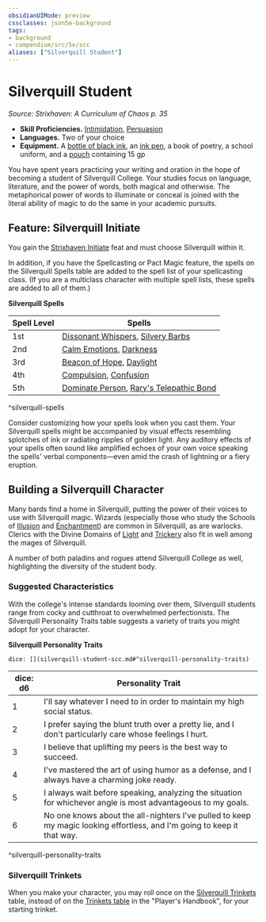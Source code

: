 ```yaml
---
obsidianUIMode: preview
cssclasses: json5e-background
tags:
- background
- compendium/src/5e/scc
aliases: ["Silverquill Student"]
---
```

# Silverquill Student
*Source: Strixhaven: A Curriculum of Chaos p. 35*  

- **Skill Proficiencies.** [Intimidation](2-Mechanics/CLI/rules/skills.md#Intimidation), [Persuasion](2-Mechanics/CLI/rules/skills.md#Persuasion)  
- **Languages.** Two of your choice  
- **Equipment.** A [bottle of black ink](2-Mechanics/CLI/items/ink-1-ounce-bottle.md), an [ink pen](2-Mechanics/CLI/items/ink-pen.md), a book of poetry, a school uniform, and a [pouch](2-Mechanics/CLI/items/pouch.md) containing 15 gp  

You have spent years practicing your writing and oration in the hope of becoming a student of Silverquill College. Your studies focus on language, literature, and the power of words, both magical and otherwise. The metaphorical power of words to illuminate or conceal is joined with the literal ability of magic to do the same in your academic pursuits.

## Feature: Silverquill Initiate

You gain the [Strixhaven Initiate](2-Mechanics/CLI/feats/strixhaven-initiate-scc.md) feat and must choose Silverquill within it.

In addition, if you have the Spellcasting or Pact Magic feature, the spells on the Silverquill Spells table are added to the spell list of your spellcasting class. (If you are a multiclass character with multiple spell lists, these spells are added to all of them.)

**Silverquill Spells**

| Spell Level | Spells |
|-------------|--------|
| 1st | [Dissonant Whispers](2-Mechanics/CLI/spells/dissonant-whispers.md), [Silvery Barbs](2-Mechanics/CLI/spells/silvery-barbs-scc.md) |
| 2nd | [Calm Emotions](2-Mechanics/CLI/spells/calm-emotions.md), [Darkness](2-Mechanics/CLI/spells/darkness.md) |
| 3rd | [Beacon of Hope](2-Mechanics/CLI/spells/beacon-of-hope.md), [Daylight](2-Mechanics/CLI/spells/daylight.md) |
| 4th | [Compulsion](2-Mechanics/CLI/spells/compulsion.md), [Confusion](2-Mechanics/CLI/spells/confusion.md) |
| 5th | [Dominate Person](2-Mechanics/CLI/spells/dominate-person.md), [Rary's Telepathic Bond](2-Mechanics/CLI/spells/rarys-telepathic-bond.md) |
^silverquill-spells

Consider customizing how your spells look when you cast them. Your Silverquill spells might be accompanied by visual effects resembling splotches of ink or radiating ripples of golden light. Any auditory effects of your spells often sound like amplified echoes of your own voice speaking the spells' verbal components—even amid the crash of lightning or a fiery eruption.

## Building a Silverquill Character

Many bards find a home in Silverquill, putting the power of their voices to use with Silverquill magic. Wizards (especially those who study the Schools of [Illusion](2-Mechanics/CLI/classes/wizard-school-of-illusion.md) and [Enchantment](2-Mechanics/CLI/classes/wizard-school-of-enchantment.md)) are common in Silverquill, as are warlocks. Clerics with the Divine Domains of [Light](2-Mechanics/CLI/classes/cleric-light-domain.md) and [Trickery](2-Mechanics/CLI/classes/cleric-trickery-domain.md) also fit in well among the mages of Silverquill.

A number of both paladins and rogues attend Silverquill College as well, highlighting the diversity of the student body.

### Suggested Characteristics

With the college's intense standards looming over them, Silverquill students range from cocky and cutthroat to overwhelmed perfectionists. The Silverquill Personality Traits table suggests a variety of traits you might adopt for your character.

**Silverquill Personality Traits**

`dice: [](silverquill-student-scc.md#^silverquill-personality-traits)`

| dice: d6 | Personality Trait |
|----------|-------------------|
| 1 | I'll say whatever I need to in order to maintain my high social status. |
| 2 | I prefer saying the blunt truth over a pretty lie, and I don't particularly care whose feelings I hurt. |
| 3 | I believe that uplifting my peers is the best way to succeed. |
| 4 | I've mastered the art of using humor as a defense, and I always have a charming joke ready. |
| 5 | I always wait before speaking, analyzing the situation for whichever angle is most advantageous to my goals. |
| 6 | No one knows about the all-nighters I've pulled to keep my magic looking effortless, and I'm going to keep it that way. |
^silverquill-personality-traits

### Silverquill Trinkets

When you make your character, you may roll once on the [Silverquill Trinkets](2-Mechanics/CLI/items/silverquill-trinket-scc.md) table, instead of on the [Trinkets table](2-Mechanics/CLI/items/trinket.md) in the "Player's Handbook", for your starting trinket.